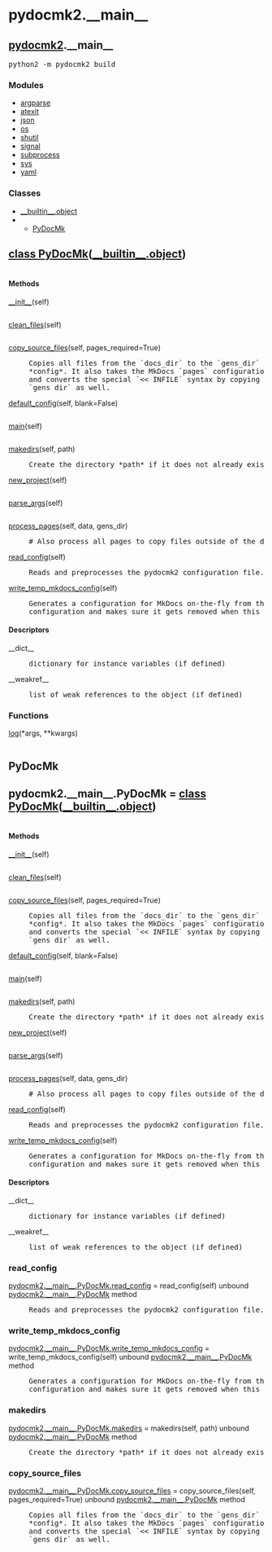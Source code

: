 <h1 id="pydocmk2.__main__">pydocmk2.__main__</h1>

<h2><a href="./pydocmk2.html">pydocmk2</a>.__main__</h2> <div class="module">  <div class="docstring">
<pre class="doc">python2 -m pydocmk2 build</pre>
</div>  <div class="modules"><h3>Modules</h3><ul class="list"><li><a href="./argparse.html">argparse</a></li><li><a href="./atexit.html">atexit</a></li><li><a href="./json.html">json</a></li><li><a href="./os.html">os</a></li><li><a href="./shutil.html">shutil</a></li><li><a href="./signal.html">signal</a></li><li><a href="./subprocess.html">subprocess</a></li><li><a href="./sys.html">sys</a></li><li><a href="./yaml.html">yaml</a></li></ul></div>  <div class="classes"><h3>Classes</h3><ul class="tree"><li><span class="class-name"><a href="./__builtin__.html#object">__builtin__.object</a></span></li><li><ul class="tree"><li><span class="class-name"><a href="./pydocmk2.__main__.html#PyDocMk">PyDocMk</a></span></li></ul></li></ul><dl class="classes"><dt class="class"><h2><a name="PyDocMk" href="#PyDocMk">class <span class="class-name">PyDocMk</span></a>(<a href="./__builtin__.html#object">__builtin__.object</a>)</h2></dt><dd class="class"><dd>

<pre class="doc"></pre>

</dd><h4 class="head-methods">Methods </h4><dl class="function"><dt><a name="PyDocMk-__init__" href="#PyDocMk-__init__"><span class="function-name">__init__</span></a><span class="argspec">(self)</span></dt><dd>
<pre class="doc"></pre>
</dd></dl>
<dl class="function"><dt><a name="PyDocMk-clean_files" href="#PyDocMk-clean_files"><span class="function-name">clean_files</span></a><span class="argspec">(self)</span></dt><dd>
<pre class="doc"></pre>
</dd></dl>
<dl class="function"><dt><a name="PyDocMk-copy_source_files" href="#PyDocMk-copy_source_files"><span class="function-name">copy_source_files</span></a><span class="argspec">(self, pages_required<span class="parameter-default">=True</span>)</span></dt><dd>
<pre class="doc">Copies all files from the `docs_dir` to the `gens_dir` defined in the
*config*. It also takes the MkDocs `pages` configuration into account
and converts the special `<< INFILE` syntax by copying them to the
`gens_dir` as well.</pre>
</dd></dl>
<dl class="function"><dt><a name="PyDocMk-default_config" href="#PyDocMk-default_config"><span class="function-name">default_config</span></a><span class="argspec">(self, blank<span class="parameter-default">=False</span>)</span></dt><dd>
<pre class="doc"></pre>
</dd></dl>
<dl class="function"><dt><a name="PyDocMk-main" href="#PyDocMk-main"><span class="function-name">main</span></a><span class="argspec">(self)</span></dt><dd>
<pre class="doc"></pre>
</dd></dl>
<dl class="function"><dt><a name="PyDocMk-makedirs" href="#PyDocMk-makedirs"><span class="function-name">makedirs</span></a><span class="argspec">(self, path)</span></dt><dd>
<pre class="doc">Create the directory *path* if it does not already exist.</pre>
</dd></dl>
<dl class="function"><dt><a name="PyDocMk-new_project" href="#PyDocMk-new_project"><span class="function-name">new_project</span></a><span class="argspec">(self)</span></dt><dd>
<pre class="doc"></pre>
</dd></dl>
<dl class="function"><dt><a name="PyDocMk-parse_args" href="#PyDocMk-parse_args"><span class="function-name">parse_args</span></a><span class="argspec">(self)</span></dt><dd>
<pre class="doc"></pre>
</dd></dl>
<dl class="function"><dt><a name="PyDocMk-process_pages" href="#PyDocMk-process_pages"><span class="function-name">process_pages</span></a><span class="argspec">(self, data, gens_dir)</span></dt><dd>
<pre class="doc"># Also process all pages to copy files outside of the docs_dir to the gens_dir.</pre>
</dd></dl>
<dl class="function"><dt><a name="PyDocMk-read_config" href="#PyDocMk-read_config"><span class="function-name">read_config</span></a><span class="argspec">(self)</span></dt><dd>
<pre class="doc">Reads and preprocesses the pydocmk2 configuration file.</pre>
</dd></dl>
<dl class="function"><dt><a name="PyDocMk-write_temp_mkdocs_config" href="#PyDocMk-write_temp_mkdocs_config"><span class="function-name">write_temp_mkdocs_config</span></a><span class="argspec">(self)</span></dt><dd>
<pre class="doc">Generates a configuration for MkDocs on-the-fly from the pydocmk2
configuration and makes sure it gets removed when this program exists.</pre>
</dd></dl>

  <h4 class="head-desc">Descriptors </h4><dl class="descriptor"><dt>__dict__</dt>
<dd>
<pre class="doc">dictionary for instance variables (if defined)</pre>
</dd>
</dl>
<dl class="descriptor"><dt>__weakref__</dt>
<dd>
<pre class="doc">list of weak references to the object (if defined)</pre>
</dd>
</dl>
</dd></dl></div>  <div class="functions"><h3>Functions</h3><dl class="functions"><dl class="function"><dt><a name="-log" href="#-log"><span class="function-name">log</span></a><span class="argspec">(*args, **kwargs)</span></dt><dd>
<pre class="doc"></pre>
</dd></dl>
</dl></div></div>
<h2 id="pydocmk2.__main__.PyDocMk">PyDocMk</h2>

<dt class="class"><h2><span class="class-name">pydocmk2.__main__.PyDocMk</span> = <a name="pydocmk2.__main__.PyDocMk" href="#pydocmk2.__main__.PyDocMk">class PyDocMk</a>(<a href="./__builtin__.html#object">__builtin__.object</a>)</h2></dt><dd class="class"><dd>

<pre class="doc"></pre>

</dd><h4 class="head-methods">Methods </h4><dl class="function"><dt><a name="PyDocMk-__init__" href="#PyDocMk-__init__"><span class="function-name">__init__</span></a><span class="argspec">(self)</span></dt><dd>
<pre class="doc"></pre>
</dd></dl>
<dl class="function"><dt><a name="PyDocMk-clean_files" href="#PyDocMk-clean_files"><span class="function-name">clean_files</span></a><span class="argspec">(self)</span></dt><dd>
<pre class="doc"></pre>
</dd></dl>
<dl class="function"><dt><a name="PyDocMk-copy_source_files" href="#PyDocMk-copy_source_files"><span class="function-name">copy_source_files</span></a><span class="argspec">(self, pages_required<span class="parameter-default">=True</span>)</span></dt><dd>
<pre class="doc">Copies all files from the `docs_dir` to the `gens_dir` defined in the
*config*. It also takes the MkDocs `pages` configuration into account
and converts the special `<< INFILE` syntax by copying them to the
`gens_dir` as well.</pre>
</dd></dl>
<dl class="function"><dt><a name="PyDocMk-default_config" href="#PyDocMk-default_config"><span class="function-name">default_config</span></a><span class="argspec">(self, blank<span class="parameter-default">=False</span>)</span></dt><dd>
<pre class="doc"></pre>
</dd></dl>
<dl class="function"><dt><a name="PyDocMk-main" href="#PyDocMk-main"><span class="function-name">main</span></a><span class="argspec">(self)</span></dt><dd>
<pre class="doc"></pre>
</dd></dl>
<dl class="function"><dt><a name="PyDocMk-makedirs" href="#PyDocMk-makedirs"><span class="function-name">makedirs</span></a><span class="argspec">(self, path)</span></dt><dd>
<pre class="doc">Create the directory *path* if it does not already exist.</pre>
</dd></dl>
<dl class="function"><dt><a name="PyDocMk-new_project" href="#PyDocMk-new_project"><span class="function-name">new_project</span></a><span class="argspec">(self)</span></dt><dd>
<pre class="doc"></pre>
</dd></dl>
<dl class="function"><dt><a name="PyDocMk-parse_args" href="#PyDocMk-parse_args"><span class="function-name">parse_args</span></a><span class="argspec">(self)</span></dt><dd>
<pre class="doc"></pre>
</dd></dl>
<dl class="function"><dt><a name="PyDocMk-process_pages" href="#PyDocMk-process_pages"><span class="function-name">process_pages</span></a><span class="argspec">(self, data, gens_dir)</span></dt><dd>
<pre class="doc"># Also process all pages to copy files outside of the docs_dir to the gens_dir.</pre>
</dd></dl>
<dl class="function"><dt><a name="PyDocMk-read_config" href="#PyDocMk-read_config"><span class="function-name">read_config</span></a><span class="argspec">(self)</span></dt><dd>
<pre class="doc">Reads and preprocesses the pydocmk2 configuration file.</pre>
</dd></dl>
<dl class="function"><dt><a name="PyDocMk-write_temp_mkdocs_config" href="#PyDocMk-write_temp_mkdocs_config"><span class="function-name">write_temp_mkdocs_config</span></a><span class="argspec">(self)</span></dt><dd>
<pre class="doc">Generates a configuration for MkDocs on-the-fly from the pydocmk2
configuration and makes sure it gets removed when this program exists.</pre>
</dd></dl>

  <h4 class="head-desc">Descriptors </h4><dl class="descriptor"><dt>__dict__</dt>
<dd>
<pre class="doc">dictionary for instance variables (if defined)</pre>
</dd>
</dl>
<dl class="descriptor"><dt>__weakref__</dt>
<dd>
<pre class="doc">list of weak references to the object (if defined)</pre>
</dd>
</dl>
</dd>
<h3 id="pydocmk2.__main__.PyDocMk.read_config">read_config</h3>

<dl class="function"><dt><a name="-pydocmk2.__main__.PyDocMk.read_config" href="#-pydocmk2.__main__.PyDocMk.read_config"><span class="function-name">pydocmk2.__main__.PyDocMk.read_config</span></a> = read_config<span class="argspec">(self)</span><span class="note"> unbound <a href="./pydocmk2.__main__.html#PyDocMk">pydocmk2.__main__.PyDocMk</a> method</span></dt><dd>
<pre class="doc">Reads and preprocesses the pydocmk2 configuration file.</pre>
</dd></dl>

<h3 id="pydocmk2.__main__.PyDocMk.write_temp_mkdocs_config">write_temp_mkdocs_config</h3>

<dl class="function"><dt><a name="-pydocmk2.__main__.PyDocMk.write_temp_mkdocs_config" href="#-pydocmk2.__main__.PyDocMk.write_temp_mkdocs_config"><span class="function-name">pydocmk2.__main__.PyDocMk.write_temp_mkdocs_config</span></a> = write_temp_mkdocs_config<span class="argspec">(self)</span><span class="note"> unbound <a href="./pydocmk2.__main__.html#PyDocMk">pydocmk2.__main__.PyDocMk</a> method</span></dt><dd>
<pre class="doc">Generates a configuration for MkDocs on-the-fly from the pydocmk2
configuration and makes sure it gets removed when this program exists.</pre>
</dd></dl>

<h3 id="pydocmk2.__main__.PyDocMk.makedirs">makedirs</h3>

<dl class="function"><dt><a name="-pydocmk2.__main__.PyDocMk.makedirs" href="#-pydocmk2.__main__.PyDocMk.makedirs"><span class="function-name">pydocmk2.__main__.PyDocMk.makedirs</span></a> = makedirs<span class="argspec">(self, path)</span><span class="note"> unbound <a href="./pydocmk2.__main__.html#PyDocMk">pydocmk2.__main__.PyDocMk</a> method</span></dt><dd>
<pre class="doc">Create the directory *path* if it does not already exist.</pre>
</dd></dl>

<h3 id="pydocmk2.__main__.PyDocMk.copy_source_files">copy_source_files</h3>

<dl class="function"><dt><a name="-pydocmk2.__main__.PyDocMk.copy_source_files" href="#-pydocmk2.__main__.PyDocMk.copy_source_files"><span class="function-name">pydocmk2.__main__.PyDocMk.copy_source_files</span></a> = copy_source_files<span class="argspec">(self, pages_required<span class="parameter-default">=True</span>)</span><span class="note"> unbound <a href="./pydocmk2.__main__.html#PyDocMk">pydocmk2.__main__.PyDocMk</a> method</span></dt><dd>
<pre class="doc">Copies all files from the `docs_dir` to the `gens_dir` defined in the
*config*. It also takes the MkDocs `pages` configuration into account
and converts the special `<< INFILE` syntax by copying them to the
`gens_dir` as well.</pre>
</dd></dl>

